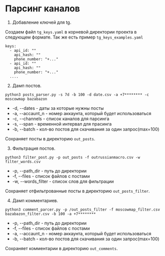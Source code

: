 # Парсинг каналов

1. Добавление ключей для tg.

Создаем файл `tg_keys.yaml` в корневой директории проекта в следующем формате. Так же есть пример `tg_keys_examples.yaml`
```
keys:
  - api_id: ""
    api_hash: ""
    phone_number: "+..."
  - api_id: ""
    api_hash: ""
    phone_number: "+..."
  ....  
```

2. Дамп постов.

```
python3 posts_parser.py -s 7d -b 100 -d date.csv -a +7******** -c moscowmap bazabazon
```

- -d, --dates - даты за которые нужны посты
- -a, --accaunt_n - номер аккаунта, который будет использоваться
- -с, --channels - список каналов для парсинга
- -s, --span - временной интервал для прасинга
- -b, --batch - кол-во постов для скачивания за один запрос(max=100)

Сохраняет посты в директорию `out_posts`.

3. Фильтрация постов.

```
python3 filter_post.py -p out_posts -f outrussianmacro.csv -w filter_words.csv
```

- -p, --path_dir - путь до директории 
- -f, --files - список файлов с постами
- -w, --words_filter - список слов для фильтрации

Сохраняет отфильтрованные посты в директорию `out_posts_filter`.


4. Дамп комментариев.

```
python3 comment_parcer.py -p /out_posts_filter -f moscowmap_filter.csv bazabazon_filter.csv -b 100 -a +7********
```
- -p, --path_dir - путь до директории 
- -f, --files - список файлов с постами
- -a, --accaunt_n - номер аккаунта, который будет использоваться
- -b, --batch - кол-во постов для скачивания за один запрос(max=100)

Сохраняет комментарии в директорию `out_comments`.